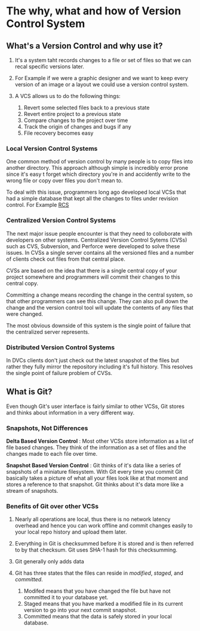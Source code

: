 # The why, what and how of Version Control System

## What's a Version Control and why use it?

1. It's a system taht records changes to a file or set of files so that we can recal specific versions later.

2. For Example if we were a graphic designer and we want to keep every version of an image or a layout we could use a version control system.

3. A VCS allows us to do the following things:
   1. Revert some selected files back to a previous state
   2. Revert entire project to a previous state
   3. Compare changes to the project over time
   4. Track the origin of changes and bugs if any
   5. File recovery becomes easy

### Local Version Control Systems

One common method of version control by many people is to copy files into another directory. This approach although simple is incredibly error prone since it's easy t forget which directory you're in and accidently write to the wrong file or copy over  files you don't mean to.

To deal with this issue, programmers long ago developed local VCSs that had a simple database that kept all the changes to files under revision control. For Example [RCS](https://www.gnu.org/software/rcs/)

### Centralized Version Control Systems

The next major issue people encounter is that they need to colloborate with developers on other systems. Centralized Version Control Sytems (CVSs) such as CVS, Subversion, and Perforce were developed to solve these issues. In CVSs a single server contains all the versioned files and a number of clients check out files from that central place.

CVSs are based on the idea that there is a single central copy of your project somewhere and programmers will commit their changes to this central copy.

Committing a change means recording the change in the central system, so that other programmers can see this change. They can also pull down the change and the version control tool will update the contents of any files that were changed.

The most obvious downside of this system is the single point of failure that the centralized server represents.

### Distributed Version Control Systems

In DVCs clients don't just check out the latest snapshot of the files but rather they fully mirror the repository including it's full history. This resolves the single point of failure problem of CVSs.

## What is Git?

Even though Git's user interface is fairly similar to other VCSs, Git stores and thinks about information in a very different way.

### Snapshots, Not Differences

**Delta Based Version Control** : Most other VCSs store information as a list of file based changes. They think of the information as a set of files and the changes made to each file over time.

**Snapshot Based Version Control** : Git thinks of it's data like a series of snapshots of a miniature filesystem. With Git every time you commit Git basically takes a picture of what all your files look like at that moment and stores a reference to that snapshot. Git thinks about it's data more like a stream of snapshots.

### Benefits of Git over other VCSs

1. Nearly all operations are local, thus there is no network latency overhead and hence you can work offline and commit changes easily to your local repo history and upload them later.

2. Everything in Git is checksummed before it is stored and is then referred to by that checksum. Git uses SHA-1 hash for this checksumming.

3. Git generally only adds data

4. Git has three states that the files can reside in *modified*, *staged*, and *committed*.
   1. Modifed means that you have changed the file but have not committed it to your database yet.
   2. Staged means that you have marked a modified file in its current version to go into your next commit snapshot.
   3. Committed means that the data is safely stored in your local database.  
